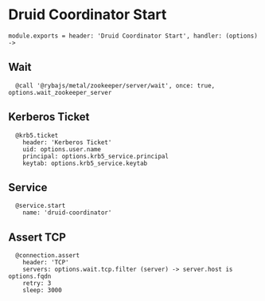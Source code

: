 
# Druid Coordinator Start

    module.exports = header: 'Druid Coordinator Start', handler: (options) ->

## Wait

      @call '@rybajs/metal/zookeeper/server/wait', once: true, options.wait_zookeeper_server

## Kerberos Ticket

      @krb5.ticket
        header: 'Kerberos Ticket'
        uid: options.user.name
        principal: options.krb5_service.principal
        keytab: options.krb5_service.keytab

## Service

      @service.start
        name: 'druid-coordinator'
      
## Assert TCP

      @connection.assert
        header: 'TCP'
        servers: options.wait.tcp.filter (server) -> server.host is options.fqdn
        retry: 3
        sleep: 3000
